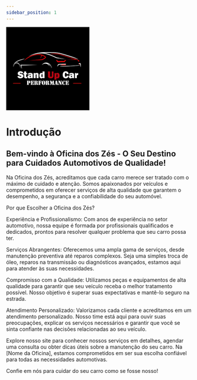 ```yaml
---
sidebar_position: 1
---
```


![Alt text](image.png)

# Introdução
## Bem-vindo à Oficina dos Zés - O Seu Destino para Cuidados Automotivos de Qualidade!
Na Oficina dos Zés, acreditamos que cada carro merece ser tratado com o máximo de cuidado e atenção. Somos apaixonados por veículos e comprometidos em oferecer serviços de alta qualidade que garantem o desempenho, a segurança e a confiabilidade do seu automóvel.

Por que Escolher a Oficina dos Zés?

Experiência e Profissionalismo: Com anos de experiência no setor automotivo, nossa equipe é formada por profissionais qualificados e dedicados, prontos para resolver qualquer problema que seu carro possa ter.

Serviços Abrangentes: Oferecemos uma ampla gama de serviços, desde manutenção preventiva até reparos complexos. Seja uma simples troca de óleo, reparos na transmissão ou diagnósticos avançados, estamos aqui para atender às suas necessidades.

Compromisso com a Qualidade: Utilizamos peças e equipamentos de alta qualidade para garantir que seu veículo receba o melhor tratamento possível. Nosso objetivo é superar suas expectativas e mantê-lo seguro na estrada.

Atendimento Personalizado: Valorizamos cada cliente e acreditamos em um atendimento personalizado. Nosso time está aqui para ouvir suas preocupações, explicar os serviços necessários e garantir que você se sinta confiante nas decisões relacionadas ao seu veículo.

Explore nosso site para conhecer nossos serviços em detalhes, agendar uma consulta ou obter dicas úteis sobre a manutenção do seu carro. Na [Nome da Oficina], estamos comprometidos em ser sua escolha confiável para todas as necessidades automotivas.

Confie em nós para cuidar do seu carro como se fosse nosso!